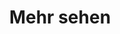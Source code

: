 ---
title: "Mehr sehen"
description: "Wheel of Heaven is a knowledge base exploring the working hypothesis that life on Earth was intelligently designed by an extraterrestrial civilization, the so-called Elohim."
weight: 400
---